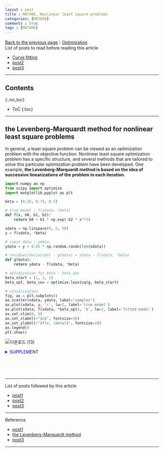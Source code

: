 ```yaml
---
layout : post
title : MATH06, Nonlinear least square problems
categories: [MATH06]
comments : true
tags : [MATH06]
---
```

[Back to the previous page](https://userdyk-github.github.io/Study.html)｜[Optimization](https://userdyk-github.github.io/math06/MATH06-Contents.html)<br>
List of posts to read before reading this article
- <a href='https://userdyk-github.github.io/math05/MATH05-Curve-fitting.html' target="_blank">Curve fitting</a>
- <a href='https://userdyk-github.github.io/'>post2</a>
- <a href='https://userdyk-github.github.io/'>post3</a>

---

## Contents
{:.no_toc}

* ToC
{:toc}

<hr class="division1">

## the Levenberg-Marquardt method for nonlinear least square problems
In general, a least square problem can be viewed as an optimization problem with the objective function. Nonlinear least square optimization problem has a specific structure, and several methods that are tailored to solve this particular optimization problem have
been developed. One example, **the Levenberg-Marquardt method is based on the idea of successive linearizations of the problem in each iteration.**

```python
import numpy as np
from scipy import optimize
import matplotlib.pyplot as plt

beta = (0.25, 0.75, 0.5)

# true model : f(xdata, *beta)
def f(x, b0, b1, b2):
    return b0 + b1 * np.exp(-b2 * x**2)

xdata = np.linspace(0, 5, 50)
y = f(xdata, *beta)

# input data : ydata
ydata = y + 0.05 * np.random.randn(len(xdata))

# residual(deviation) : g(beta) = ydata - f(xdata, *beta)
def g(beta):
    return ydata - f(xdata, *beta)

# optimization for beta : beta_opt
beta_start = (1, 1, 1)
beta_opt, beta_cov = optimize.leastsq(g, beta_start)

# visualization
fig, ax = plt.subplots()
ax.scatter(xdata, ydata, label='samples')
ax.plot(xdata, y, 'r', lw=2, label='true model')
ax.plot(xdata, f(xdata, *beta_opt), 'b', lw=2, label='fitted model')
ax.set_xlim(0, 5)
ax.set_xlabel(r"$x$", fontsize=18)
ax.set_ylabel(r"$f(x, \beta)$", fontsize=18)
ax.legend()
plt.show()
```
![다운로드 (13)](https://user-images.githubusercontent.com/52376448/65291248-66053600-db8d-11e9-85b5-36d1b8d32770.png)

<details markdown="1">
<summary class='jb-small' style="color:blue">SUPPLEMENT</summary>
<hr class='division3'>
```python
beta_opt
```
`OUTPUT` : <span style="font-size: 70%;">$$[0.24852741, 0.77109938, 0.49358439]$$</span>

```python
beta_cov
```
`OUTPUT` : <span style="font-size: 70%;">$$1$$</span>

<hr class='division3'>
</details>

<br><br><br>
<hr class="division1">

List of posts followed by this article
- [post1](https://userdyk-github.github.io/)
- <a href='https://userdyk-github.github.io/'>post2</a>
- <a href='https://userdyk-github.github.io/'>post3</a>

---

Reference
- [post1](https://userdyk-github.github.io/)
- <a href='https://darkpgmr.tistory.com/142' target="_blank">the Levenberg-Marquardt method</a>
- <a href='https://userdyk-github.github.io/'>post3</a>

---
